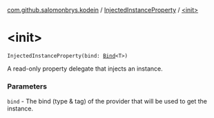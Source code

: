 [com.github.salomonbrys.kodein](../index.md) / [InjectedInstanceProperty](index.md) / [&lt;init&gt;](.)

# &lt;init&gt;

`InjectedInstanceProperty(bind: `[`Bind`](../-kodein/-bind/index.md)`<T>)`

A read-only property delegate that injects an instance.

### Parameters

`bind` - The bind (type &amp; tag) of the provider that will be used to get the instance.
